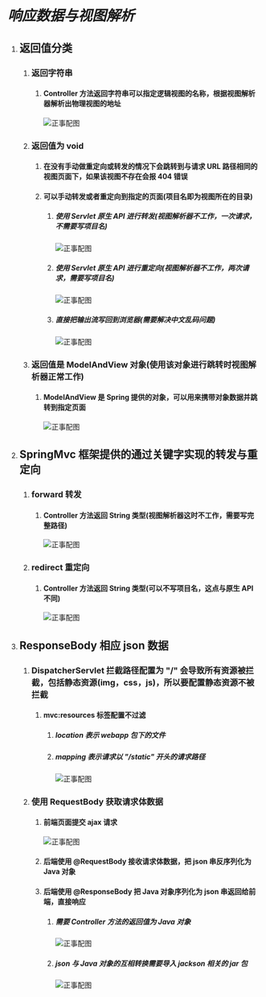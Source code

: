 # ***响应数据与视图解析***

1. ## 返回值分类

   1. ### 返回字符串

      1. #### Controller 方法返回字符串可以指定逻辑视图的名称，根据视图解析器解析出物理视图的地址

         ![正事配图](https://github.com/NoMoreThanAWord/SpringFamilyBucket/raw/master/Resource/IMG/021.jpg)

   2. ### 返回值为 void

      1. #### 在没有手动做重定向或转发的情况下会跳转到与请求 URL 路径相同的视图页面下，如果该视图不存在会报 404 错误

      2. #### 可以手动转发或者重定向到指定的页面(项目名即为视图所在的目录)

         1. ##### 使用 Servlet 原生 API 进行转发(视图解析器不工作，一次请求，不需要写项目名)

            ![正事配图](https://github.com/NoMoreThanAWord/SpringFamilyBucket/raw/master/Resource/IMG/022.jpg)

         2. ##### 使用 Servlet 原生 API 进行重定向(视图解析器不工作，两次请求，需要写项目名)

            ![正事配图](https://github.com/NoMoreThanAWord/SpringFamilyBucket/raw/master/Resource/IMG/023.jpg)

         3. ##### 直接把输出流写回到浏览器(需要解决中文乱码问题)

            ![正事配图](https://github.com/NoMoreThanAWord/SpringFamilyBucket/raw/master/Resource/IMG/024.jpg)

   3. ### 返回值是 ModelAndView 对象(使用该对象进行跳转时视图解析器正常工作)

      1. #### ModelAndView 是 Spring 提供的对象，可以用来携带对象数据并跳转到指定页面

         ![正事配图](https://github.com/NoMoreThanAWord/SpringFamilyBucket/raw/master/Resource/IMG/025.jpg)

2. ## SpringMvc 框架提供的通过关键字实现的转发与重定向

   1. ### forward 转发

      1. #### Controller 方法返回 String 类型(视图解析器这时不工作，需要写完整路径)

         ![正事配图](https://github.com/NoMoreThanAWord/SpringFamilyBucket/raw/master/Resource/IMG/026.jpg)

   2. ### redirect 重定向

      1. #### Controller 方法返回 String 类型(可以不写项目名，这点与原生 API 不同)

         ![正事配图](https://github.com/NoMoreThanAWord/SpringFamilyBucket/raw/master/Resource/IMG/027.jpg)

3. ## ResponseBody 相应 json 数据

   1. ### DispatcherServlet 拦截路径配置为 "/" 会导致所有资源被拦截，包括静态资源(img，css，js)，所以要配置静态资源不被拦截

      1. #### mvc:resources 标签配置不过滤

         1. ##### location 表示 webapp 包下的文件

         2. ##### mapping 表示请求以 "/static" 开头的请求路径

            ![正事配图](https://github.com/NoMoreThanAWord/SpringFamilyBucket/raw/master/Resource/IMG/028.jpg)

   2. ### 使用 RequestBody 获取请求体数据

      1. #### 前端页面提交 ajax 请求

         ![正事配图](https://github.com/NoMoreThanAWord/SpringFamilyBucket/raw/master/Resource/IMG/029.jpg)

      2. #### 后端使用 @RequestBody 接收请求体数据，把 json 串反序列化为 Java 对象

      3. #### 后端使用 @ResponseBody 把 Java 对象序列化为 json 串返回给前端，直接响应

         1. ##### 需要 Controller 方法的返回值为 Java 对象

            ![正事配图](https://github.com/NoMoreThanAWord/SpringFamilyBucket/raw/master/Resource/IMG/030.jpg)

         2. ##### json 与 Java 对象的互相转换需要导入 jackson 相关的 jar 包

            ![正事配图](https://github.com/NoMoreThanAWord/SpringFamilyBucket/raw/master/Resource/IMG/031.jpg)

